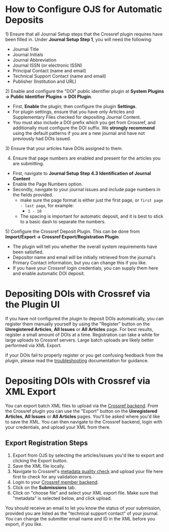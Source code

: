 # How to Configure OJS for Automatic Deposits

​1) Ensure that all Journal Setup steps that the Crossref plugin requires have been filled in. Under **Journal Setup Step 1**, you will need the following:

-   Journal Title
-   Journal Initials
-   Journal Abbreviation
-   Journal ISSN (or electronic ISSN)
-   Principal Contact (name and email)
-   Technical Support Contact (name and email)
-   Publisher (Institution and URL)

​2) Enable and configure the "DOI" public identifier plugin at **System Plugins -\> Public Identifier Plugins -\> DOI Plugin**.

-   First, **Enable** the plugin; then configure the plugin **Settings**.
-   For plugin settings, ensure that you have only Articles and Supplementary Files checked for depositing Journal Content.
-   You must also include a DOI prefix which you get from Crossref, and additionally must configure the DOI suffix. We **strongly recommend** using the default patterns if you are a new journal and have not previously had DOIs issued.

​3) Ensure that your articles have DOIs assigned to them.

4) Ensure that page numbers are enabled and present for the articles you are submitting.

- First, navigate to **Journal Setup Step 4.3  Identification of Journal Content**
- Enable the Page Numbers option.
- Secondly, navigate to your journal issues and include page numbers in the fields provided.
    - make sure the page format is either just the first page, or `first page - last page`, for example:
        - `1 - 10`
    - The spacing is important for automatic deposit, and it is best to stick to a basic dash to separate the numbers.

​5) Configure the Crossref Deposit Plugin. This can be done from **Import/Export -\> Crossref Export/Registration Plugin**.

-   The plugin will tell you whether the overall system requirements have been satisfied.
-   Depositor name and email will be initially retrieved from the journal's Primary Contact information, but you can change this if you like.
-   If you have your Crossref login credentials, you can supply them here and enable automatic DOI deposit.

# Depositing DOIs with Crossref via the Plugin UI

If you have not configured the plugin to deposit DOIs automatically, you can register them manually yourself by using the "Register" button on the **Unregistered Articles**, **All Issues** or **All Articles** page. For best results, register a small amount of DOIs at a time. Registration can take a while for large uploads to Crossref servers. Large batch uploads are likely better performed via XML Export.

If your DOIs fail to properly register or you get confusing feedback from the plugin, please read the [troubleshooting](troubleshooting.md) documentation for guidance.

# Depositing DOIs with Crossref via XML Export

You can export batch XML files to upload via the [Crossref backend](https://doi.Crossref.org). From the Crossref plugin you can use the "Export" button on the **Unregistered Articles**, **All Issues** or **All Articles** pages. You'll be asked where you'd like to save the XML. You can then navigate to the Crossref backend, login with your credentials, and upload your XML from there.

## Export Registration Steps

1. Export from OJS by selecting the articles/issues you'd like to export and clicking the Export button.
2. Save the XML file locally.
3. Navigate to Crossref's [metadata quality check](https://www.Crossref.org/02publishers/parser.html) and upload your file here first to check for any validation errors.
4. Login to your [Crossref member backend](https://doi.Crossref.org).
5. Click on the **Submissions** tab.
6. Click on "choose file" and select your XML export file. Make sure that "metadata" is selected below, and click upload.

You should receive an email to let you know the status of your submission, provided you are listed as the "technical support contact" of your journal. You can change the submitter email name and ID in the XML before you export, if you like.  
